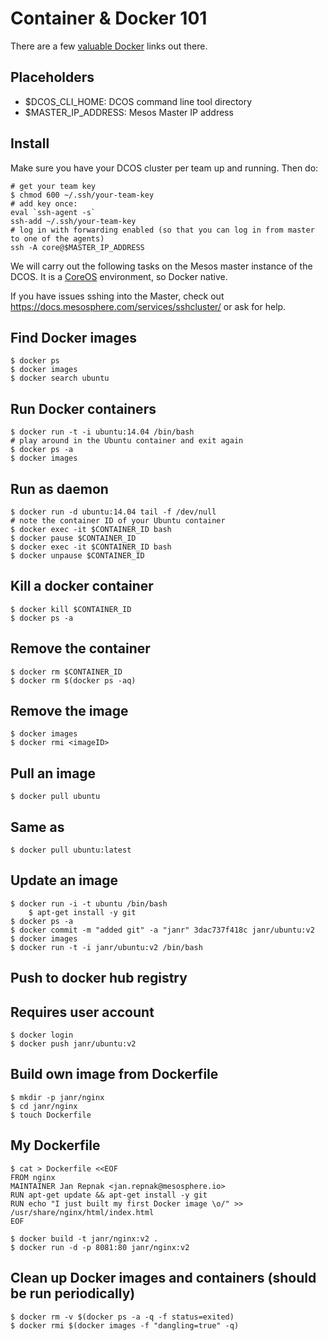 # Container & Docker 101

There are a few [valuable Docker](http://www.nkode.io/2014/08/24/valuable-docker-links.html) links out there.

## Placeholders
- $DCOS_CLI_HOME: DCOS command line tool directory
- $MASTER_IP_ADDRESS: Mesos Master IP address

## Install

Make sure you have your DCOS cluster per team up and running. Then do:

```
# get your team key
$ chmod 600 ~/.ssh/your-team-key
# add key once:
eval `ssh-agent -s`
ssh-add ~/.ssh/your-team-key
# log in with forwarding enabled (so that you can log in from master to one of the agents)
ssh -A core@$MASTER_IP_ADDRESS
```

We will carry out the following tasks on the Mesos master instance of the DCOS. It is a [CoreOS](https://coreos.com/) environment, so Docker native.

If you have issues sshing into the Master, check out https://docs.mesosphere.com/services/sshcluster/ or ask for help.

## Find Docker images

```
$ docker ps
$ docker images
$ docker search ubuntu
```

## Run Docker containers

```
$ docker run -t -i ubuntu:14.04 /bin/bash
# play around in the Ubuntu container and exit again
$ docker ps -a
$ docker images
```

## Run as daemon

```
$ docker run -d ubuntu:14.04 tail -f /dev/null
# note the container ID of your Ubuntu container
$ docker exec -it $CONTAINER_ID bash
$ docker pause $CONTAINER_ID
$ docker exec -it $CONTAINER_ID bash
$ docker unpause $CONTAINER_ID
```

## Kill a docker container
```
$ docker kill $CONTAINER_ID
$ docker ps -a
```

## Remove the container
```
$ docker rm $CONTAINER_ID
$ docker rm $(docker ps -aq)
```

## Remove the image
```
$ docker images
$ docker rmi <imageID>
```

## Pull an image
```
$ docker pull ubuntu
```
## Same as
```
$ docker pull ubuntu:latest
```

## Update an image
```
$ docker run -i -t ubuntu /bin/bash
    $ apt-get install -y git
$ docker ps -a
$ docker commit -m "added git" -a "janr" 3dac737f418c janr/ubuntu:v2
$ docker images
$ docker run -t -i janr/ubuntu:v2 /bin/bash
```

## Push to docker hub registry
## Requires user account
```
$ docker login
$ docker push janr/ubuntu:v2
```

## Build own image from Dockerfile
```
$ mkdir -p janr/nginx
$ cd janr/nginx
$ touch Dockerfile
```

## My Dockerfile
```
$ cat > Dockerfile <<EOF
FROM nginx
MAINTAINER Jan Repnak <jan.repnak@mesosphere.io>
RUN apt-get update && apt-get install -y git
RUN echo "I just built my first Docker image \o/" >> /usr/share/nginx/html/index.html
EOF

$ docker build -t janr/nginx:v2 .
$ docker run -d -p 8081:80 janr/nginx:v2
```

## Clean up Docker images and containers (should be run periodically)
```
$ docker rm -v $(docker ps -a -q -f status=exited)
$ docker rmi $(docker images -f "dangling=true" -q)
```
